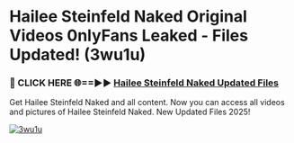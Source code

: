 # Hailee Steinfeld Naked Original Videos 0nlyFans Leaked - Files Updated! (3wu1u)

<h3>🔴 CLICK HERE 🌐==►► <a href="https://tinyurl.com/yckcrads" rel="nofollow">Hailee Steinfeld Naked Updated Files</a></h3>

Get Hailee Steinfeld Naked and all content. Now you can access all videos and pictures of Hailee Steinfeld Naked. New Updated Files 2025!

[![3wu1u](https://i.imgur.com/hpKpOFt.gif)](https://tinyurl.com/yckcrads)
